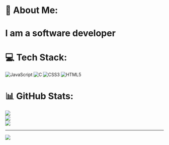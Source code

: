 # 💫 About Me:
# I am a software developer


# 💻 Tech Stack:
![JavaScript](https://img.shields.io/badge/javascript-%23323330.svg?style=for-the-badge&logo=javascript&logoColor=%23F7DF1E) ![C](https://img.shields.io/badge/c-%2300599C.svg?style=for-the-badge&logo=c&logoColor=white) ![CSS3](https://img.shields.io/badge/css3-%231572B6.svg?style=for-the-badge&logo=css3&logoColor=white) ![HTML5](https://img.shields.io/badge/html5-%23E34F26.svg?style=for-the-badge&logo=html5&logoColor=white)
# 📊 GitHub Stats:
![](https://github-readme-stats.vercel.app/api?username=anmol-neupane&theme=dark&hide_border=false&include_all_commits=false&count_private=false)<br/>
![](https://nirzak-streak-stats.vercel.app/?user=anmol-neupane&theme=dark&hide_border=false)<br/>
![](https://github-readme-stats.vercel.app/api/top-langs/?username=anmol-neupane&theme=dark&hide_border=false&include_all_commits=false&count_private=false&layout=compact)

---
[![](https://visitcount.itsvg.in/api?id=anmol-neupane&icon=0&color=0)](https://visitcount.itsvg.in)

<!-- Proudly created with GPRM ( https://gprm.itsvg.in ) -->

